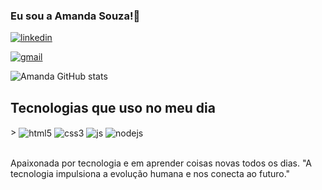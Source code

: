 ### Eu sou a Amanda Souza!👋

[![linkedin](https://img.shields.io/badge/LinkedIn-0077B5?style=for-the-badge&logo=linkedin&logoColor=white)](http://linkedin.com/inamanda-alves-0a688b2a2)

[![gmail](https://img.shields.io/badge/Gmail-D14836?style=for-the-badge&logo=gmail&logoColor=white)](amandaprogrammer@gmail.com)

![Amanda GitHub stats](https://github-readme-stats.vercel.app/api?username=Amandasouzal&show_icons=true&theme=dracula)

## Tecnologias que uso no meu dia 
<div style="display-block-inline" <br>>
 <img align="center" alt="html5" src="https://img.shields.io/badge/HTML5-E34F26?style=for-the-badge&logo=html5&logoColor=white" />
  <img align="center" alt="css3" src="https://img.shields.io/badge/CSS3-1572B6?style=for-the-badge&logo=css3&logoColor=white" />
  <img align="center" alt="js" src="https://img.shields.io/badge/JavaScript-F7DF1E?style=for-the-badge&logo=javascript&logoColor=black" />
  <img align="center" alt="nodejs" src="https://img.shields.io/badge/Node.js-43853D?style=for-the-badge&logo=node.js&logoColor=white" />
</div> <br>

Apaixonada por tecnologia e em aprender coisas novas todos os dias.
"A tecnologia impulsiona a evolução humana e nos conecta ao futuro."
